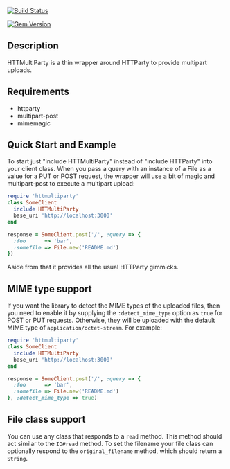 [![Build Status](https://travis-ci.org/jwagener/httmultiparty.svg?branch=v0.3.14)](https://travis-ci.org/jwagener/httmultiparty)


[![Gem Version](https://badge.fury.io/rb/httmultiparty.svg)](http://badge.fury.io/rb/httmultiparty)


## Description

HTTMultiParty is a thin wrapper around HTTParty to provide multipart uploads.

## Requirements

- httparty
- multipart-post
- mimemagic

## Quick Start and Example

To start just "include HTTMultiParty" instead of "include HTTParty" into
your client class. When you pass a query with an instance of a File as a value for a PUT or POST request, the wrapper will use a bit of magic and multipart-post to execute a multipart upload:

```ruby
require 'httmultiparty'
class SomeClient
  include HTTMultiParty
  base_uri 'http://localhost:3000'
end

response = SomeClient.post('/', :query => {
  :foo      => 'bar',
  :somefile => File.new('README.md')
})
```

Aside from that it provides all the usual HTTParty gimmicks.

## MIME type support

If you want the library to detect the MIME types of the uploaded files, then
you need to enable it by supplying the `:detect_mime_type` option as `true`
for POST or PUT requests. Otherwise, they will be uploaded with the default
MIME type of `application/octet-stream`. For example:

```ruby
require 'httmultiparty'
class SomeClient
  include HTTMultiParty
  base_uri 'http://localhost:3000'
end

response = SomeClient.post('/', :query => {
  :foo      => 'bar',
  :somefile => File.new('README.md')
}, :detect_mime_type => true)
```
## File class support

You can use any class that responds to a `read` method. This method should act similar to the `IO#read` method. To set the filename your file class can optionally respond to the `original_filename` method, which should return a `String`.
